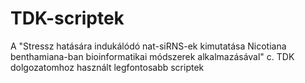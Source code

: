 TDK-scriptek
============

A "Stressz hatására indukálódó nat-siRNS-ek kimutatása Nicotiana benthamiana-ban bioinformatikai módszerek alkalmazásával" c. TDK dolgozatomhoz használt legfontosabb scriptek
